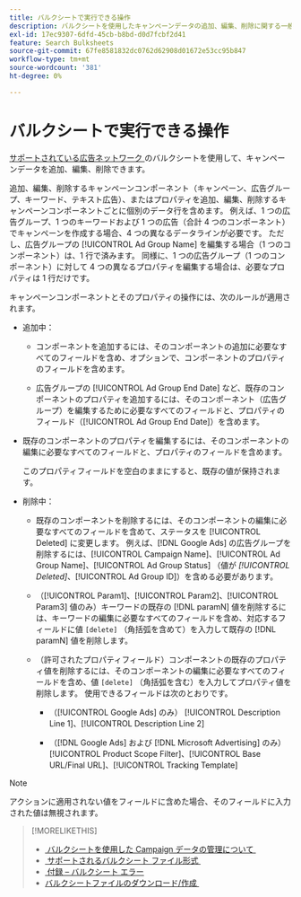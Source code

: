 ```yaml
---
title: バルクシートで実行できる操作
description: バルクシートを使用したキャンペーンデータの追加、編集、削除に関する一般情報を参照します。
exl-id: 17ec9307-6dfd-45cb-b8bd-d0d7fcbf2d41
feature: Search Bulksheets
source-git-commit: 67fe8581832dc0762d62908d01672e53cc95b847
workflow-type: tm+mt
source-wordcount: '381'
ht-degree: 0%

---
```


# バルクシートで実行できる操作

[&#x200B; サポートされている広告ネットワーク &#x200B;](../bulksheet-about.md#bulksheet-functionality-by-network) のバルクシートを使用して、キャンペーンデータを追加、編集、削除できます。

追加、編集、削除するキャンペーンコンポーネント（キャンペーン、広告グループ、キーワード、テキスト広告）、またはプロパティを追加、編集、削除するキャンペーンコンポーネントごとに個別のデータ行を含めます。 例えば、1 つの広告グループ、1 つのキーワードおよび 1 つの広告（合計 4 つのコンポーネント）でキャンペーンを作成する場合、4 つの異なるデータラインが必要です。 ただし、広告グループの [!UICONTROL Ad Group Name] を編集する場合（1 つのコンポーネント）は、1 行で済みます。 同様に、1 つの広告グループ（1 つのコンポーネント）に対して 4 つの異なるプロパティを編集する場合は、必要なプロパティは 1 行だけです。

キャンペーンコンポーネントとそのプロパティの操作には、次のルールが適用されます。

* 追加中：

   * コンポーネントを追加するには、そのコンポーネントの追加に必要なすべてのフィールドを含め、オプションで、コンポーネントのプロパティのフィールドを含めます。

   * 広告グループの [!UICONTROL Ad Group End Date] など、既存のコンポーネントのプロパティを追加するには、そのコンポーネント（広告グループ）を編集するために必要なすべてのフィールドと、プロパティのフィールド（[!UICONTROL Ad Group End Date]）を含めます。

* 既存のコンポーネントのプロパティを編集するには、そのコンポーネントの編集に必要なすべてのフィールドと、プロパティのフィールドを含めます。

  このプロパティフィールドを空白のままにすると、既存の値が保持されます。

* 削除中：

   * 既存のコンポーネントを削除するには、そのコンポーネントの編集に必要なすべてのフィールドを含めて、ステータスを [!UICONTROL Deleted] に変更します。 例えば、[!DNL Google Ads] の広告グループを削除するには、[!UICONTROL Campaign Name]、[!UICONTROL Ad Group Name]、[!UICONTROL Ad Group Status] （値が <i>[!UICONTROL Deleted]</i>、[!UICONTROL Ad Group ID]）を含める必要があります。

   * （[!UICONTROL Param1]、[!UICONTROL Param2]、[!UICONTROL Param3] 値のみ）キーワードの既存の [!DNL paramN] 値を削除するには、キーワードの編集に必要なすべてのフィールドを含め、対応するフィールドに値 `[delete]` （角括弧を含めて）を入力して既存の [!DNL paramN] 値を削除します。

   * （許可されたプロパティフィールド）コンポーネントの既存のプロパティ値を削除するには、そのコンポーネントの編集に必要なすべてのフィールドを含め、値 `[delete]` （角括弧を含む）を入力してプロパティ値を削除します。 使用できるフィールドは次のとおりです。

      * （[!UICONTROL Google Ads] のみ） [!UICONTROL Description Line 1]、[!UICONTROL Description Line 2]

      * （[!DNL Google Ads] および [!DNL Microsoft Advertising] のみ） [!UICONTROL Product Scope Filter]、[!UICONTROL Base URL/Final URL]、[!UICONTROL Tracking Template]

>[!NOTE]
>
>アクションに適用されない値をフィールドに含めた場合、そのフィールドに入力された値は無視されます。

>[!MORELIKETHIS]
>
>* [&#x200B; バルクシートを使用した Campaign データの管理について &#x200B;](../bulksheet-about.md)
>* [&#x200B; サポートされるバルクシート ファイル形式 &#x200B;](bulksheet-file-formats.md)
>* [&#x200B; 付録 – バルクシート エラー &#x200B;](../bulksheet-errors.md)
>* [&#x200B; バルクシートファイルのダウンロード/作成 &#x200B;](../bulksheet-download.md)
